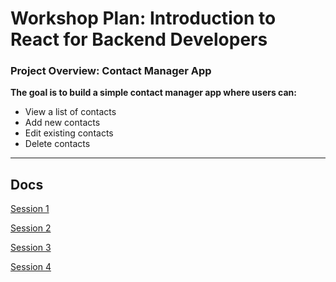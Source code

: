 # Workshop Plan: Introduction to React for Backend Developers

### Project Overview: Contact Manager App

**The goal is to build a simple contact manager app where users can:**

- View a list of contacts
- Add new contacts
- Edit existing contacts
- Delete contacts

---

## Docs

[Session 1](/docs/SESSION1.md)

[Session 2](/docs/SESSION2.md)

[Session 3](/docs/SESSION3.md)

[Session 4](/docs/SESSION4.md)
